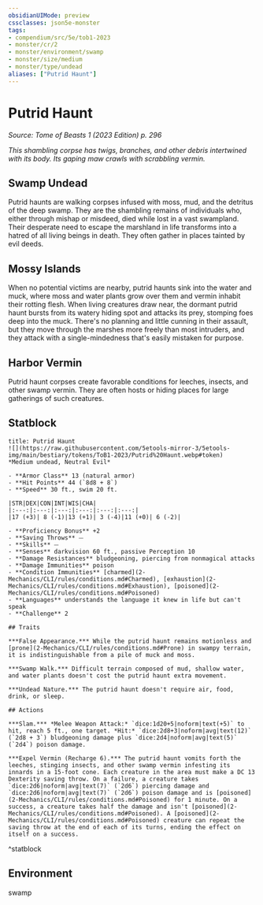 ```yaml
---
obsidianUIMode: preview
cssclasses: json5e-monster
tags:
- compendium/src/5e/tob1-2023
- monster/cr/2
- monster/environment/swamp
- monster/size/medium
- monster/type/undead
aliases: ["Putrid Haunt"]
---
```

# Putrid Haunt
*Source: Tome of Beasts 1 (2023 Edition) p. 296*  

*This shambling corpse has twigs, branches, and other debris intertwined with its body. Its gaping maw crawls with scrabbling vermin.*

## Swamp Undead

Putrid haunts are walking corpses infused with moss, mud, and the detritus of the deep swamp. They are the shambling remains of individuals who, either through mishap or misdeed, died while lost in a vast swampland. Their desperate need to escape the marshland in life transforms into a hatred of all living beings in death. They often gather in places tainted by evil deeds.

## Mossy Islands

When no potential victims are nearby, putrid haunts sink into the water and muck, where moss and water plants grow over them and vermin inhabit their rotting flesh. When living creatures draw near, the dormant putrid haunt bursts from its watery hiding spot and attacks its prey, stomping foes deep into the muck. There's no planning and little cunning in their assault, but they move through the marshes more freely than most intruders, and they attack with a single-mindedness that's easily mistaken for purpose.

## Harbor Vermin

Putrid haunt corpses create favorable conditions for leeches, insects, and other swamp vermin. They are often hosts or hiding places for large gatherings of such creatures.

## Statblock

```ad-statblock
title: Putrid Haunt
![](https://raw.githubusercontent.com/5etools-mirror-3/5etools-img/main/bestiary/tokens/ToB1-2023/Putrid%20Haunt.webp#token)
*Medium undead, Neutral Evil*

- **Armor Class** 13 (natural armor)
- **Hit Points** 44 (`8d8 + 8`)
- **Speed** 30 ft., swim 20 ft.

|STR|DEX|CON|INT|WIS|CHA|
|:---:|:---:|:---:|:---:|:---:|:---:|
|17 (+3)| 8 (-1)|13 (+1)| 3 (-4)|11 (+0)| 6 (-2)|

- **Proficiency Bonus** +2
- **Saving Throws** ⏤
- **Skills** ⏤
- **Senses** darkvision 60 ft., passive Perception 10
- **Damage Resistances** bludgeoning, piercing from nonmagical attacks
- **Damage Immunities** poison
- **Condition Immunities** [charmed](2-Mechanics/CLI/rules/conditions.md#Charmed), [exhaustion](2-Mechanics/CLI/rules/conditions.md#Exhaustion), [poisoned](2-Mechanics/CLI/rules/conditions.md#Poisoned)
- **Languages** understands the language it knew in life but can't speak
- **Challenge** 2

## Traits

***False Appearance.*** While the putrid haunt remains motionless and [prone](2-Mechanics/CLI/rules/conditions.md#Prone) in swampy terrain, it is indistinguishable from a pile of muck and moss.

***Swamp Walk.*** Difficult terrain composed of mud, shallow water, and water plants doesn't cost the putrid haunt extra movement.

***Undead Nature.*** The putrid haunt doesn't require air, food, drink, or sleep.

## Actions

***Slam.*** *Melee Weapon Attack:* `dice:1d20+5|noform|text(+5)` to hit, reach 5 ft., one target. *Hit:* `dice:2d8+3|noform|avg|text(12)` (`2d8 + 3`) bludgeoning damage plus `dice:2d4|noform|avg|text(5)` (`2d4`) poison damage.

***Expel Vermin (Recharge 6).*** The putrid haunt vomits forth the leeches, stinging insects, and other swamp vermin infesting its innards in a 15-foot cone. Each creature in the area must make a DC 13 Dexterity saving throw. On a failure, a creature takes `dice:2d6|noform|avg|text(7)` (`2d6`) piercing damage and `dice:2d6|noform|avg|text(7)` (`2d6`) poison damage and is [poisoned](2-Mechanics/CLI/rules/conditions.md#Poisoned) for 1 minute. On a success, a creature takes half the damage and isn't [poisoned](2-Mechanics/CLI/rules/conditions.md#Poisoned). A [poisoned](2-Mechanics/CLI/rules/conditions.md#Poisoned) creature can repeat the saving throw at the end of each of its turns, ending the effect on itself on a success.
```
^statblock

## Environment

swamp